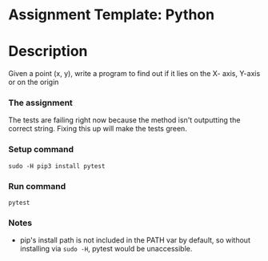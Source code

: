 # Assignment Template: Python

# Description 
Given a point (x, y), write a program to find out if it lies on the X- 
axis, Y-axis or on the origin

### The assignment
The tests are failing right now because the method isn't outputting the correct string. Fixing this up will make the tests green.

### Setup command
`sudo -H pip3 install pytest`

### Run command
`pytest`

### Notes
- pip's install path is not included in the PATH var by default, so without installing via `sudo -H`, pytest would be unaccessible.

